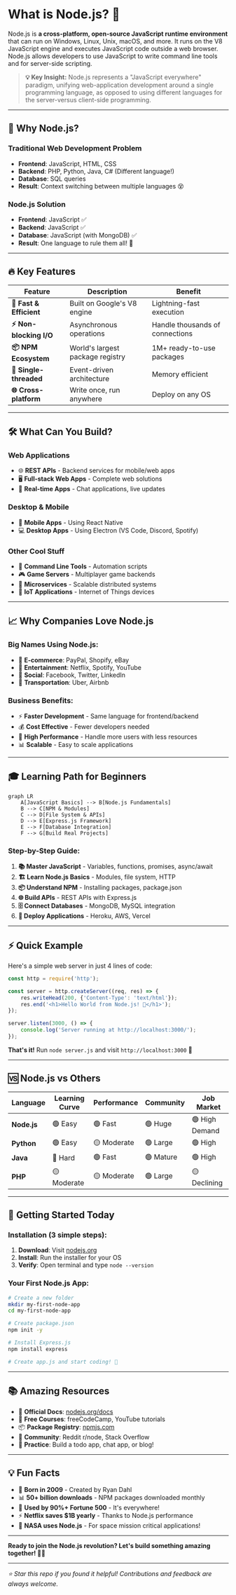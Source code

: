 # **What is Node.js? 🚀**

Node.js is **a cross-platform, open-source JavaScript runtime environment** that can run on Windows, Linux, Unix, macOS, and more. It runs on the V8 JavaScript engine and executes JavaScript code outside a web browser. Node.js allows developers to use JavaScript to write command line tools and for server-side scripting.

> **💡 Key Insight:** Node.js represents a "JavaScript everywhere" paradigm, unifying web-application development around a single programming language, as opposed to using different languages for the server-versus client-side programming.

---

## **🎯 Why Node.js?**

### **Traditional Web Development Problem**
- **Frontend**: JavaScript, HTML, CSS
- **Backend**: PHP, Python, Java, C# (Different language!)
- **Database**: SQL queries
- **Result**: Context switching between multiple languages 😵

### **Node.js Solution**
- **Frontend**: JavaScript ✅
- **Backend**: JavaScript ✅  
- **Database**: JavaScript (with MongoDB) ✅
- **Result**: One language to rule them all! 🎉

---

## **🔥 Key Features**

| Feature | Description | Benefit |
|---------|-------------|---------|
| **🚄 Fast & Efficient** | Built on Google's V8 engine | Lightning-fast execution |
| **⚡ Non-blocking I/O** | Asynchronous operations | Handle thousands of connections |
| **📦 NPM Ecosystem** | World's largest package registry | 1M+ ready-to-use packages |
| **🔄 Single-threaded** | Event-driven architecture | Memory efficient |
| **🌐 Cross-platform** | Write once, run anywhere | Deploy on any OS |

---

## **🛠️ What Can You Build?**

### **Web Applications**
- 🌐 **REST APIs** - Backend services for mobile/web apps
- 🖥️ **Full-stack Web Apps** - Complete web solutions
- 🔄 **Real-time Apps** - Chat applications, live updates

### **Desktop & Mobile**
- 📱 **Mobile Apps** - Using React Native
- 💻 **Desktop Apps** - Using Electron (VS Code, Discord, Spotify)

### **Other Cool Stuff**
- 🤖 **Command Line Tools** - Automation scripts
- 🎮 **Game Servers** - Multiplayer game backends  
- 🔗 **Microservices** - Scalable distributed systems
- 🤖 **IoT Applications** - Internet of Things devices

---

## **📈 Why Companies Love Node.js**

### **Big Names Using Node.js:**
- 🛒 **E-commerce**: PayPal, Shopify, eBay
- 🎵 **Entertainment**: Netflix, Spotify, YouTube
- 💬 **Social**: Facebook, Twitter, LinkedIn  
- 🚗 **Transportation**: Uber, Airbnb

### **Business Benefits:**
- ⚡ **Faster Development** - Same language for frontend/backend
- 💰 **Cost Effective** - Fewer developers needed
- 🚀 **High Performance** - Handle more users with less resources
- 📊 **Scalable** - Easy to scale applications

---

## **🎓 Learning Path for Beginners**

```mermaid
graph LR
    A[JavaScript Basics] --> B[Node.js Fundamentals]
    B --> C[NPM & Modules]
    C --> D[File System & APIs]
    D --> E[Express.js Framework]
    E --> F[Database Integration]
    F --> G[Build Real Projects]
```

### **Step-by-Step Guide:**
1. **📚 Master JavaScript** - Variables, functions, promises, async/await
2. **🏗️ Learn Node.js Basics** - Modules, file system, HTTP
3. **📦 Understand NPM** - Installing packages, package.json
4. **🌐 Build APIs** - REST APIs with Express.js
5. **🗄️ Connect Databases** - MongoDB, MySQL integration
6. **🚀 Deploy Applications** - Heroku, AWS, Vercel

---

## **⚡ Quick Example**

Here's a simple web server in just 4 lines of code:

```javascript
const http = require('http');

const server = http.createServer((req, res) => {
    res.writeHead(200, {'Content-Type': 'text/html'});
    res.end('<h1>Hello World from Node.js! 🎉</h1>');
});

server.listen(3000, () => {
    console.log('Server running at http://localhost:3000/');
});
```

**That's it!** Run `node server.js` and visit `http://localhost:3000` 🎯

---

## **🆚 Node.js vs Others**

| Language | Learning Curve | Performance | Community | Job Market |
|----------|----------------|-------------|-----------|------------|
| **Node.js** | 🟢 Easy | 🟢 Fast | 🟢 Huge | 🟢 High Demand |
| **Python** | 🟢 Easy | 🟡 Moderate | 🟢 Large | 🟢 High |
| **Java** | 🔴 Hard | 🟢 Fast | 🟢 Mature | 🟢 High |
| **PHP** | 🟡 Moderate | 🟡 Moderate | 🟢 Large | 🟡 Declining |

---

## **🚀 Getting Started Today**

### **Installation (3 simple steps):**
1. **Download**: Visit [nodejs.org](https://nodejs.org)
2. **Install**: Run the installer for your OS
3. **Verify**: Open terminal and type `node --version`

### **Your First Node.js App:**
```bash
# Create a new folder
mkdir my-first-node-app
cd my-first-node-app

# Create package.json
npm init -y

# Install Express.js
npm install express

# Create app.js and start coding! 🎉
```

---

## **📚 Amazing Resources**

- 📖 **Official Docs**: [nodejs.org/docs](https://nodejs.org/docs)
- 🎥 **Free Courses**: freeCodeCamp, YouTube tutorials
- 📦 **Package Registry**: [npmjs.com](https://npmjs.com)
- 💬 **Community**: Reddit r/node, Stack Overflow
- 🎯 **Practice**: Build a todo app, chat app, or blog!

---

## **💡 Fun Facts**

- 🎂 **Born in 2009** - Created by Ryan Dahl
- 📊 **50+ billion downloads** - NPM packages downloaded monthly  
- 🏢 **Used by 90%+ Fortune 500** - It's everywhere!
- ⚡ **Netflix saves $1B yearly** - Thanks to Node.js performance
- 🚀 **NASA uses Node.js** - For space mission critical applications!

---

**Ready to join the Node.js revolution? Let's build something amazing together! 🚀✨**

---

*⭐ Star this repo if you found it helpful! Contributions and feedback are always welcome.*
